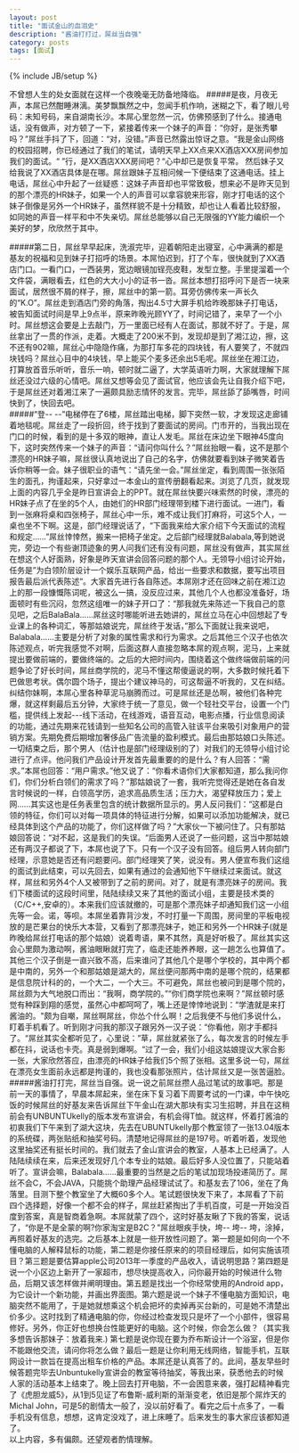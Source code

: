 ```yaml
---
layout: post
title: "面试金山的血泪史"
description: "酱油打打过，屌丝当自强"
category: posts
tags: [面试]
---
```

{% include JB/setup %}

不曾想人生的处女面就在这样一个夜晚毫无防备地降临。
#####是夜，月夜无声，本屌已然酣睡淋漓。美梦飘飘然之中，忽闻手机作响，迷糊之下，看了眼儿号码：未知号码，来自湖南长沙。本屌心里忽然一沉，仿佛预感到了什么。接通电话，没有做声，对方顿了一下，紧接着传来一个妹子的声音：“你好，是张秀攀吗？”屌丝手抖了下，回道：“对，没错。”声音已然露出惊讶之意。“我是金山网络的校园招聘，你已经通过了我们的笔试，请明天早上XX点来XX酒店XXX房间参加我们的面试。“ ”行，是XX酒店XXX房间吧？“心中却已是恢复平常。 然后妹子又给我说了XX酒店具体是在哪。屌丝跟妹子互相问候一下便结束了这通电话。挂上电话，屌丝心中升起了一丝疑惑：这妹子声音却也平常致极，想来必不是昨天见到的那个漂亮的HR妹子，如果一个人的声音可以拿容貌来形容，刚才打电话的这个妹子倒像是另外一个HR妹子，虽然样貌不是十分精致，却也让人看着比较舒服，如同她的声音一样平和中不失亲切。屌丝总能够以自己无限强的YY能力编织一个美好的梦，欣欣然于其中。
<!--break-->
#####第二日，屌丝早早起床，洗淑完毕，迎着朝阳走出寝室，心中满满的都是基友的祝福和见到妹子打招呼的场景。本屌怕迟到，打了个车，很快就到了XX酒店门口。一看门口，一西装男，宽边眼镜加锃亮皮鞋，发型立整。手里提溜着一个文件袋，满眼看去，红色的大大小小的证书一沓。屌丝本想打招呼问下是否一块来面试，居然很不屑的样子，擦，屌丝中的第一箭。耳旁仿佛传来一声长久的“K.O”。屌丝走到酒店门旁的角落，掏出4.5寸大屏手机给昨晚那妹子打电话，被告知面试时间是早上9点半，原来昨晚光顾YY了，时间记错了，来早了一个小时。屌丝想这会要是上去敲门，万一里面已经有人在面试，那就不好了。于是，屌丝拿出了一贯的作派，走着。大概走了200米不到，发现却是到了湘江边，擦，这不还有902嘛，屌丝心中隐隐作痛，为那打车多花的四块钱，有人要笑了，不就四块钱吗？屌丝心目中的4块钱，早上能买个麦多还余出5毛呢。屌丝坐在湘江边，打算放首音乐听听，音乐一响，顿时就二逼了，大学英语听力啊，大家就理解下屌丝还没过六级的心情吧。屌丝又想等会见了面试官，他应该会先让自我介绍下吧，于是屌丝还对着湘江来了一遍颇具励志情怀的发言。完毕，屌丝舔了舔嘴唇，时间快到了，快回去吧。  
#####“登-- --”电梯停在了6楼，屌丝踏出电梯，脚下突然一软，才发现这走廊铺着地毯呢。屌丝走了一段折回，终于找到了要面试的房间。门市开的，当我出现在门口的时候，看到的是十多双的眼神，直让人发毛。屌丝在床边坐下眼神45度向下，这时突然传来一个妹子的声音：“请问你叫什么？”屌丝抬眼一看，这不是那个漂亮的HR妹子嘛，屌丝很认真地说出了自己的名字，仿佛就要看到妹子微笑着告诉你稍等一会。妹子很职业的语气：“请先坐一会。”屌丝坐定，看到周围一张张陌生的面孔，拘谨起来，只好拿过一本金山的宣传册翻看起来。浏览了几页，就发现上面的内容几乎全是昨日宣讲会上的PPT。就在屌丝快要兴味索然的时侯，漂亮的HR妹子点了在坐的5个人，由她们的HR部门经理带到楼下进行面试。一进门，看到一张麻将桌和四张椅子，屌丝心中一乐，难不成让我们打麻将，可这5个人，一桌也坐不下啊。这是，部门经理说话了，“下面我来给大家介绍下今天面试的流程和规定……”屌丝悻悻然，搬来一把椅子坐定。之后部门经理就Balabala,等到她说完，旁边一个有些谢顶迹象的男人问我们还有没有问题，屌丝没有做声，其实屌丝在想这个人好面熟，好象是昨天宣讲会回答问题的那个人。无领导小组讨论开始，任务是”为白领阶层设计一个娱乐互联网产品，给出一些要求和数据，要写出项目报告最后派代表陈述“。大家首先进行各自陈述。本屌刚才还在回味之前在湘江边上的那一段慷慨陈词呢，被这么一搞，没反应过来，其他几个人也都没准备好，场面顿时有些沉闷，忽然这组唯一的妹子开口了：“那我就先来陈述一下我自己的意见吧，之后BalaBala……屌丝这时哪能听进去她讲的，屌丝立马在心中回想起了专业课上的各种词汇，等那姑娘说完，屌丝终于发话，”那么下面就让我来说吧，Balabala……主要是分析了对象的属性需求和行为需求。之后其他三个汉子也依次陈述观点，听完我感觉不对啊，后面这群人直接忽略本屌的观点啊，泥马，上来就提出要做前端的，要做终端的。之后的大把时间内，围绕着这个做终端做前端的问题争论了好长时间，屌丝商学院的，泥马不懂这帮傻逼说的啊，大多数时候托着下巴做思考状。偶尔圆个场子，提出个建议神马的，可这帮逼不听我的，又在纠结。纠结你妹啊，本屌心里各种草泥马崩腾而过。可是屌丝还是怂啊，被他们各种完爆，就这样剩最后五分钟，大家终于统一了意见，做一个轻社交平台，设置一个门槛，提供线上发起---线下活动，在线游戏，语音互动，电影点播，行业信息阅读的功能，通过先期来花钱请到一些知名公司的高管入驻该平台来吸引对象用户的营销方案。先期免费后期增加奢侈品广告流量的盈利模式。最后由那姑娘口头陈述。一切结束之后，那个男人（估计也是部门经理级别的了）对我们的无领导小组讨论进行了点评。他问我们产品设计开发首先最重要的的是什么？有人回答：“需求。”本屌也回答：“用户需求。”他又说了：“你看术语你们大家都知道，那么我问你们，你们分析白领们的需求了吗？”那姑娘说了一套，我听完觉得还是她在各自发言时候说的一样，白领高学历，追求高品质生活；压力大，渴望释放压力；爱上网……其实这也是任务表里包含的统计数据所显示的。男人反问我们：“这都是白领的特征，你们可以对每一项具体的特征进行分解，如果可以添加功能解决，就已经具体到这个产品的功能了，你们这样做了吗？”大家伙一下被问住了。只有那姑娘回答说：“对不起，这是我们的失误。“后面男人还说了一些问题，这当中那姑娘还有两汉子都说了下，本屌也说了下。只有一个汉子没有回答。组后男人转向部门经理，示意她是否还有问题要问。部门经理笑了笑，说没有。男人便宣布我们这组的面试到此结束，可以先回去，如果有通过的会通知他下午继续过来面试。就这样，屌丝和另外4个人又被带到了之前的房间。对了，就是有漂亮妹子的房间。我们下楼面试的这段时间里，陆陆续续又来了其他的面试小组，主要是技术类的（C/C++,安卓的）。本来我们应该就撤的，可是那个漂亮妹子却通知我们这一小组先等一会。诺，等呗。本屌坐着靠背沙发，不时打量一下周围，房间里的平板电视放的是芒果台的快乐大本营，又看到了那漂亮妹子，她正和另外一个HR妹子(就是昨晚给屌丝打电话的那个姑娘）说着粤语，果不其然，真是好听极了。屌丝其实这会心里颇为激动啊，酱油眼瞅就打完了，临走还能养养眼，这一趟怎么也算值了。其他三个汉子倒是一直兴致不高，后来谁问了其他几个是哪个学校的，其中两个都是中南的，另外一个和那姑娘是湖大的，屌丝便问那两中南的是哪个院的，结果都是信息院计科的的，一个大二，一个大三。不可避免，屌丝也被问到是哪个院的，屌丝颇为大气地脱口而出：“我啊，商学院的。”“你们商学院也来啊？”屌丝顿时感觉有种踩到翔的感觉，虽然心中都呵呵了，嘴上还是悻悻地说到：“学渣就是来打酱油的。"颇为自嘲，屌丝啊屌丝，你怂个什么啊！之后我便不与他们多说什么，盯着手机看了。听到刚才问我的那汉子跟另外一汉子说：“你看他，刚才手都抖了。“屌丝其实全都听见了，心里说：”草，屌丝就紧张了么，每次发言的时候左手都在抖，说话也卡壳。真是弱到爆啊。“过了一会，我们小组这姑娘提议大家合影一张，大家欣然答应，由漂亮的HR妹子给我们5个照了张相。这里多说一句，屌丝在漂亮女生面前永远都是拘谨的，我也没看那张照片，估计屌丝又是一张苦逼脸。
#####酱油打打完，屌丝当自强。说一说之前屌丝攒人品过笔试的故事吧。那是前一天的事情了，早晨本屌起来，坐在床下复习着下周要考试的一门课，中午快吃饭的时候屌丝的好基友来告诉屌丝下午金山在湖大那块有实习生招聘，并且在这稍前会有UNBUNTUkelly的版本发布宣讲会，有机会得T恤。就这样，怀着打酱油的初衷我们下午来到了湖大这块，先去在UBUNTUkelly那个教室领了一张13.04版本的系统碟，两张贴纸和抽奖号码。清楚地记得屌丝的是197号。听着听着，发现他这里抽奖还有挺长时间的。我们就去了金山宣讲会的教室，人基本上已经满了。人陆陆续续在来，后来还发现好几个本专业的姑娘。最后好多人没位置了，只能站着听了。宣讲会嘛，Balabala……最重要的当然是之后的笔试加现场投递简历了。屌丝不会C，不会JAVA，只能挑个助理产品经理试试了。和基友去了106，坐在了角落里。目测下整个教室坐了大概60多个人。笔试题很快发下来了，本屌看了下前四个选择题，好像一个都不会的样子，屌丝赶紧掏出了手机百度，可是一开始没百度到答案，真是智商着急啊。本屌就蒙了四个，这时好基友瞅了下我的答案，说话了，“你是不是全蒙的啊?你家淘宝是B2C？"屌丝眼疾手快，垮-- 垮-- 垮，涂掉，再照着好基友的选完。之后基本上就是一些开放性问题了。第一题是如何向一个不懂电脑的人解释鼠标的功能，第二题是你接任原来的的项目经理后，如何实施该项目？第三题是要估算apple公司2013年一季度的产品收入，请说明思路？第四题是说一个小区边上新开了一家超市，想尽快提高收入，问你最开始的时候进什么物品，后期又该怎样做并阐明理由。第五题是找出一个你经常使用的Android app，为它设计一个新功能，并画出界面图。第六题是说一个妹子不懂电脑方面知识，电脑突然不能用了，于是她就想乘这个机会把坏的卖掉再买台新的，可是她不清楚出价多少。这时找到了精通电脑的你，你经过检查发现只是坏了一个小部件，很容易修好。另外，你正好也想换台性能更好的电脑。这个时候，你会怎么做？（其实我多想告诉那妹子：放着我来.) 第七题是说你现在要为乔布斯设计一个浴室，但是你不能跟他交流，请问你将怎么做？最后一题是让你利用无线网络，智能手机，互联网设计一款旨在提高出租车价格的产品。本屌还是认真答了的。此间，基友早些时候答题完毕去Unbuntukelly宣讲会的教室等待抽奖，等我出来，获悉他去的时候人家的活动基本上结束了。晚上回去打开电脑，不一会困意来袭，强打起精神看完了《虎胆龙威5》，从1到5见证了布鲁斯-威利斯的渐渐变老，依旧是那个屌炸天的Michal John，可是5的剧情太一般了，没以前好看了。看完之后十点多了，一看手机没有信息，想想，这肯定没戏了，进上床睡了。后来发生的事大家应该都知道了。  
以上内容，多有偏颇。还望观者酌情理解。
